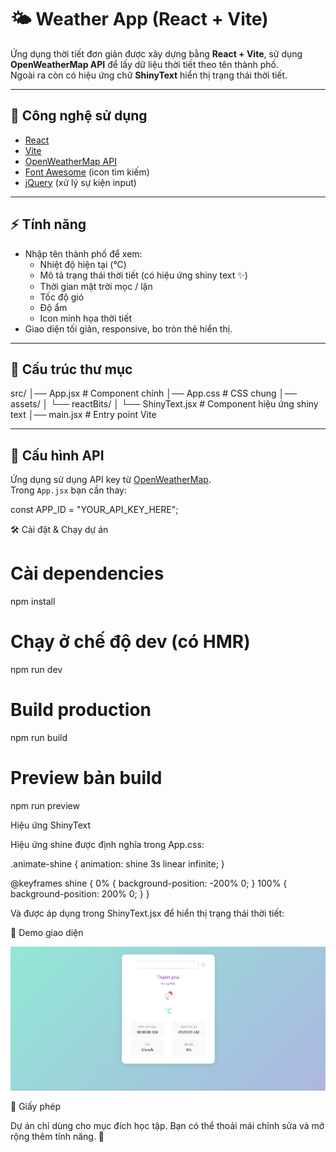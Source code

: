 # 🌤 Weather App (React + Vite)

Ứng dụng thời tiết đơn giản được xây dựng bằng **React + Vite**, sử dụng **OpenWeatherMap API** để lấy dữ liệu thời tiết theo tên thành phố.  
Ngoài ra còn có hiệu ứng chữ **ShinyText** hiển thị trạng thái thời tiết.

---

## 🚀 Công nghệ sử dụng
- [React](https://react.dev/)
- [Vite](https://vitejs.dev/)
- [OpenWeatherMap API](https://openweathermap.org/api)
- [Font Awesome](https://fontawesome.com/) (icon tìm kiếm)
- [jQuery](https://jquery.com/) (xử lý sự kiện input)

---

## ⚡ Tính năng
- Nhập tên thành phố để xem:
  - Nhiệt độ hiện tại (°C)
  - Mô tả trạng thái thời tiết (có hiệu ứng shiny text ✨)
  - Thời gian mặt trời mọc / lặn
  - Tốc độ gió
  - Độ ẩm
  - Icon minh họa thời tiết
- Giao diện tối giản, responsive, bo tròn thẻ hiển thị.

---

## 📂 Cấu trúc thư mục

src/
│── App.jsx # Component chính
│── App.css # CSS chung
│── assets/
│ └── reactBits/
│ └── ShinyText.jsx # Component hiệu ứng shiny text
│── main.jsx # Entry point Vite

---

## 🔑 Cấu hình API
Ứng dụng sử dụng API key từ [OpenWeatherMap](https://openweathermap.org/api).  
Trong `App.jsx` bạn cần thay:

const APP_ID = "YOUR_API_KEY_HERE";


🛠 Cài đặt & Chạy dự án
# Cài dependencies
npm install

# Chạy ở chế độ dev (có HMR)
npm run dev

# Build production
npm run build

# Preview bản build
npm run preview


Hiệu ứng ShinyText

Hiệu ứng shine được định nghĩa trong App.css:

.animate-shine {
  animation: shine 3s linear infinite;
}

@keyframes shine {
  0%   { background-position: -200% 0; }
  100% { background-position: 200% 0; }
}


Và được áp dụng trong ShinyText.jsx để hiển thị trạng thái thời tiết:

<ShinyText
  text="Trời nhiều mây"
  disabled={false}
  speed={3}
  className="weather-state"
/>

📸 Demo giao diện


![alt text](image.png)

📜 Giấy phép

Dự án chỉ dùng cho mục đích học tập.
Bạn có thể thoải mái chỉnh sửa và mở rộng thêm tính năng. 🚀